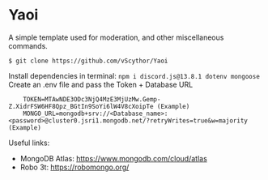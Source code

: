 # Yaoi
A simple template used for moderation, and other miscellaneous commands.
``` 
$ git clone https://github.com/vScythor/Yaoi
```
Install dependencies in terminal: `npm i discord.js@13.8.1 dotenv mongoose` <br>
Create an .env file and pass the Token + Database URL
```
    TOKEN=MTAwNDE3ODc3NjQ4MzE3MjUzMw.Gemp-Z.XidrFSW6HF8Qpz_BGtIn9SoYi6lW4V8cXoipTe (Example)
    MONGO_URL=mongodb+srv://<Database_name>:<password>@cluster0.jsri1.mongodb.net/?retryWrites=true&w=majority (Example)
```

Useful links:
- MongoDB Atlas: https://www.mongodb.com/cloud/atlas
- Robo 3t: https://robomongo.org/
